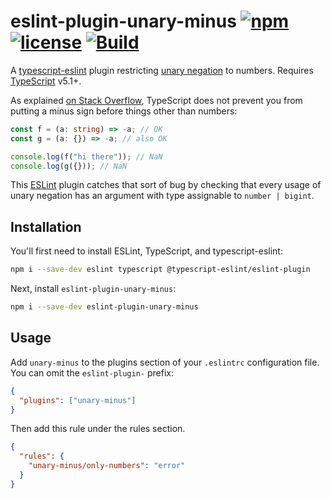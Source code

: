 # eslint-plugin-unary-minus [![npm](https://img.shields.io/npm/v/eslint-plugin-unary-minus)](https://www.npmjs.com/package/eslint-plugin-unary-minus) [![license](https://img.shields.io/github/license/samestep/eslint-plugin-unary-minus)](LICENSE) [![Build](https://github.com/samestep/eslint-plugin-unary-minus/actions/workflows/build.yml/badge.svg)](https://github.com/samestep/eslint-plugin-unary-minus/actions/workflows/build.yml)

A [typescript-eslint][] plugin restricting [unary negation][] to numbers.
Requires [TypeScript][] v5.1+.

As explained [on Stack Overflow][so], TypeScript does not prevent you from
putting a minus sign before things other than numbers:

```typescript
const f = (a: string) => -a; // OK
const g = (a: {}) => -a; // also OK

console.log(f("hi there")); // NaN
console.log(g({})); // NaN
```

This [ESLint][] plugin catches that sort of bug by checking that every usage of
unary negation has an argument with type assignable to `number | bigint`.

## Installation

You'll first need to install ESLint, TypeScript, and typescript-eslint:

```sh
npm i --save-dev eslint typescript @typescript-eslint/eslint-plugin
```

Next, install `eslint-plugin-unary-minus`:

```sh
npm i --save-dev eslint-plugin-unary-minus
```

## Usage

Add `unary-minus` to the plugins section of your `.eslintrc` configuration file.
You can omit the `eslint-plugin-` prefix:

```json
{
  "plugins": ["unary-minus"]
}
```

Then add this rule under the rules section.

```json
{
  "rules": {
    "unary-minus/only-numbers": "error"
  }
}
```

[eslint]: https://eslint.org/
[so]: https://stackoverflow.com/q/59573311/5044950
[typescript]: https://www.typescriptlang.org/
[typescript-eslint]: https://typescript-eslint.io/
[unary negation]: https://developer.mozilla.org/en-US/docs/Web/JavaScript/Reference/Operators/Unary_negation
